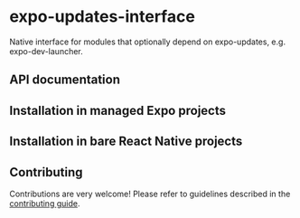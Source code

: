 # expo-updates-interface

Native interface for modules that optionally depend on expo-updates, e.g. expo-dev-launcher.

## API documentation

## Installation in managed Expo projects

## Installation in bare React Native projects

## Contributing

Contributions are very welcome! Please refer to guidelines described in the [contributing guide](https://github.com/expo/expo#contributing).
